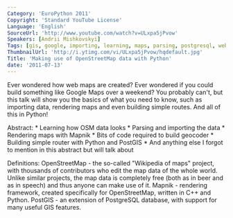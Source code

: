 ```yaml
---
Category: 'EuroPython 2011'
Copyright: 'Standard YouTube License'
Language: 'English'
SourceUrl: 'http://www.youtube.com/watch?v=ULxpa5jPvow'
Speakers: [Andrii Mishkovskyi]
Tags: [gis, google, importing, learning, maps, parsing, postgresql, web]
ThumbnailUrl: 'http://i.ytimg.com/vi/ULxpa5jPvow/hqdefault.jpg'
Title: 'Making use of OpenStreetMap data with Python'
date: '2011-07-13'
---
```

Ever wondered how web maps are created? Ever wondered if you could build
something like Google Maps over a weekend? You probably can't, but this talk
will show you the basics of what you need to know, such as importing data,
rendering maps and even building simple routes. And all of this in Python!

Abstract: * Learning how OSM data looks * Parsing and importing the data *
Rendering maps with Mapnik * Bits of code required to build geocoder *
Building simple router with Python and PostGIS * And anything else I forgot to
mention in this abstract but will talk about

Definitions: OpenStreetMap - the so-called "Wikipedia of maps" project, with
thousands of contributors who edit the map data of the whole world. Unlike
similar projects, the map data is completely free (both as in beer and as in
speech) and thus anyone can make use of it. Mapnik - rendering framework,
created specifically for OpenStreetMap, written in C++ and Python. PostGIS -
an extension of PostgreSQL database, with support for many useful GIS
features.

